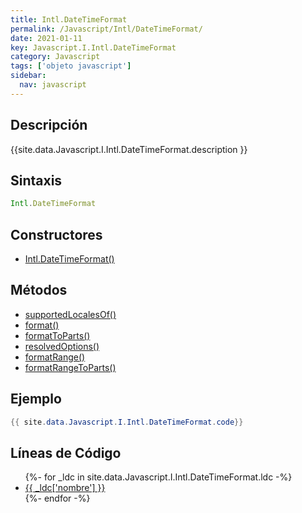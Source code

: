 ```yaml
---
title: Intl.DateTimeFormat
permalink: /Javascript/Intl/DateTimeFormat/
date: 2021-01-11
key: Javascript.I.Intl.DateTimeFormat
category: Javascript
tags: ['objeto javascript']
sidebar: 
  nav: javascript
---
```


## Descripción
{{site.data.Javascript.I.Intl.DateTimeFormat.description }}

## Sintaxis
~~~javascript
Intl.DateTimeFormat
~~~

## Constructores
* [Intl.DateTimeFormat()](/Javascript/Intl/DateTimeFormat/Intl/DateTimeFormat/)

## Métodos
* [supportedLocalesOf()](/Javascript/Intl/DateTimeFormat/supportedLocalesOf)
* [format()](/Javascript/Intl/DateTimeFormat/format)
* [formatToParts()](/Javascript/Intl/DateTimeFormat/formatToParts)
* [resolvedOptions()](/Javascript/Intl/DateTimeFormat/resolvedOptions)
* [formatRange()](/Javascript/Intl/DateTimeFormat/formatRange)
* [formatRangeToParts()](/Javascript/Intl/DateTimeFormat/formatRangeToParts)

## Ejemplo
~~~java
{{ site.data.Javascript.I.Intl.DateTimeFormat.code}}
~~~

## Líneas de Código
<ul>
{%- for _ldc in site.data.Javascript.I.Intl.DateTimeFormat.ldc -%}
   <li>
       <a href="{{_ldc['url'] }}">{{ _ldc['nombre'] }}</a>
   </li>
{%- endfor -%}
</ul>
